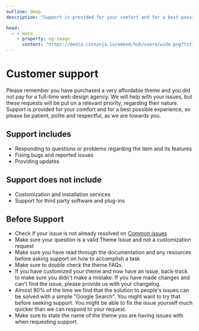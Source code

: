 ```yaml
---
outline: deep
description: "Support is provided for your comfort and for a best possible experience, so please be patient, polite and respectful, as we are towards you."

head:
  - - meta
    - property: og:image
      content: "https://media.cssninja.io/embed/hub/vuero/wide.png?title=Support%20is%20provided%20for%20your%20comfort%20and%20for%20a%20best%20possible%20experience%2C%20so%20please%20be%20patient%2C%20polite%20and%20respectful%2C%20as%20we%20are%20towards%20you."
---
```


# Customer support

Please remember you have purchased a very affordable theme and you did not pay for a full-time web design agency. We will help with your issues, but these requests will be put on a relevant priority, regarding their nature. Support is provided for your comfort and for a best possible experience, so please be patient, polite and respectful, as we are towards you.

## Support includes

- Responding to questions or problems regarding the item and its features
- Fixing bugs and reported issues
- Providing updates

## Support does not include

- Customization and installation services
- Support for third party software and plug-ins

## Before Support

- Check if your issue is not already resolved on [Common issues](./common-issues.md)
- Make sure your question is a valid Theme Issue and not a customization request
- Make sure you have read through the documentation and any resources before asking support on how to accomplish a task
- Make sure to double check the theme FAQs.
- If you have customized your theme and now have an issue, back-track to make sure you didn't make a mistake. If you have made changes and can't find the issue, please provide us with your changelog.
- Almost 80% of the time we find that the solution to people's issues can be solved with a simple "Google Search". You might want to try that before seeking support. You might be able to fix the issue yourself much quicker than we can respond to your request.
- Make sure to state the name of the theme you are having issues with when requesting support.

